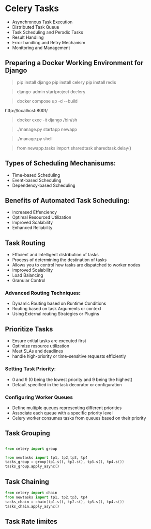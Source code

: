     

# Celery Tasks

+ Asynchronous Task Execution
+ Distributed Task Queue
+ Task Scheduling and Perodic Tasks
+ Result Handling
+ Error handling and Retry Mechanism
+ Monitoring and Management

## Preparing a Docker Working Environment for Django

> pip install django
> pip install celery
> pip install redis

> django-admin startproject dcelery

> docker compose up -d --build

http://localhost:8001/

> docker exec -it django /bin/sh

> ./manage.py startapp newapp

> ./manage.py shell

> from newapp.tasks import sharedtask
> sharedtask.delay()

## Types of Scheduling Mechanisums:

+ Time-based Scheduling
+ Event-based Scheduling
+ Dependency-based Scheduling

## Benefits of Automated Task Scheduling:

+ Increased Effenciency
+ Optimal Resourced Utilization
+ Improved Scalability
+ Enhanced Reliability

## Task Routing


+ Efficient and lntelligent distribution of tasks
+ Process of determining the destination of tasks
+ Allows you to control how tasks are dispatched to worker nodes
+ Improved Scalability
+ Load Balancing
+ Granular Control

### Advanced Routing Techniques:

+ Dynamic Routing based on Runtime Conditions
+ Routing based on task Arguments or context
+ Using External routing Strategies or Plugins

## Prioritize Tasks

+ Ensure critial tasks are executed first
+ Optimize resource utilization
+ Meet SLAs and deadlines
+ handle high-priority or time-sensitive requests efficiently

### Setting Task Priority:

+ 0 and 9 (0 being the lowest priority and 9 being the highest)
+ Default specified in the task decorator or configuration

### Configuring Worker Queues

+ Define multiple queues representing different priorities
+ Associate each queue with a specific priority level
+ Celery worker consumes tasks from queues based on their priority


## Task Grouping

```python

from celery import group

from newtasks import tp1, tp2,tp3, tp4
tasks_group = group(tp1.s(), tp2.s(), tp3.s(), tp4.s())
tasks_group.apply_async()
```

## Task Chaining



```python
from celery import chain
from newtasks import tp1, tp2,tp3, tp4
tasks_chain = chain(tp1.s(), tp2.s(), tp3.s(), tp4.s())
tasks_chain.apply_async()
```

## Task Rate limites

